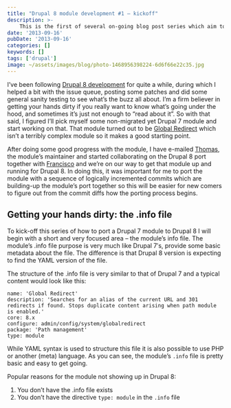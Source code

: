 ```yaml
---
title: "Drupal 8 module development #1 – kickoff"
description: >-
    This is the first of several on-going blog post series which aim to educate on the process of porting modules to Drupal 8 with real life examples by porting a popular Drupal 7 module to Drupal 8.
date: '2013-09-16'
pubDate: '2013-09-16'
categories: []
keywords: []
tags: ['drupal']
image: ~/assets/images/blog/photo-1468956398224-6d6f66e22c35.jpg
---
```


I’ve been following  [Drupal 8 development](https://web.archive.org/web/20140625183725/http://drupal.org/community-initiatives/drupal-core)  for quite a while, during which I helped a bit with the issue queue, posting some patches and did some general sanity testing to see what’s the buzz all about. I’m a firm believer in getting your hands dirty if you really want to know what’s going under the hood, and sometimes it’s just not enough to “read about it”. So with that said, I figured I’ll pick myself some non-migrated yet Drupal 7 module and start working on that. That module turned out to be  [Global Redirect](https://web.archive.org/web/20140625183725/https://drupal.org/project/globalredirect)  which isn’t a terribly complex module so it makes a good starting point.

After doing some good progress with the module, I have e-mailed  [Thomas](https://web.archive.org/web/20140625183725/https://drupal.org/user/59351), the module’s maintainer and started collaborating on the Drupal 8 port together with  [Francisco](https://web.archive.org/web/20140625183725/https://drupal.org/user/848238)  and we’re on our way to get that module up and running for Drupal 8. In doing this, it was important for me to port the module with a sequence of logically incremented commits which are building-up the module’s port together so this will be easier for new comers to figure out from the commit diffs how the porting process begins.

## Getting your hands dirty: the .info file

To kick-off this series of how to port a Drupal 7 module to Drupal 8 I will begin with a short and very focused area – the module’s info file. The module’s .info file purpose is very much like Drupal 7′s, provide some basic metadata about the file. The difference is that Drupal 8 version is expecting to find the YAML version of the file.

The structure of the .info file is very similar to that of Drupal 7 and a typical content would look like this:

```
name: 'Global Redirect'
description: 'Searches for an alias of the current URL and 301 redirects if found. Stops duplicate content arising when path module is enabled.'
core: 8.x
configure: admin/config/system/globalredirect
package: 'Path management'
type: module
```

While YAML syntax is used to structure this file it is also possible to use PHP or another (meta) language. As you can see, the module’s `.info` file is pretty basic and easy to get going.

Popular reasons for the module not showing up in Drupal 8:

1.  You don’t have the .info file exists
2.  You don’t have the directive  `type: module` in the `.info` file